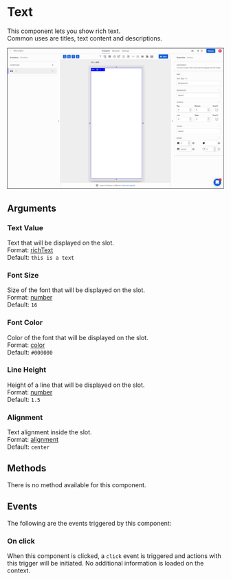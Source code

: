 # Text

This component lets you show rich text.  
Common uses are titles, text content and descriptions.

![](../../../.gitbook/assets/text.gif)

## Arguments

### Text Value

Text that will be displayed on the slot.  
Format: [richText](https://docs.abstra.app/docs/projects/front-end/arguments/argument-types#richtext)  
Default: `this is a text`

### Font Size

Size of the font that will be displayed on the slot.  
Format: [number](https://docs.abstra.app/docs/projects/front-end/arguments/argument-types#number)  
Default: `16`

### Font Color

Color of the font that will be displayed on the slot.  
Format: [color](https://docs.abstra.app/docs/projects/front-end/arguments/argument-types#color)  
Default: `#000000`

### Line Height

Height of a line that will be displayed on the slot.  
Format: [number](https://docs.abstra.app/docs/projects/front-end/arguments/argument-types#number)  
Default: `1.5`

### Alignment

Text alignment inside the slot.  
Format: [alignment](https://docs.abstra.app/docs/projects/front-end/arguments/argument-types#alignment)  
Default: `center`

## Methods

There is no method available for this component.

## Events

The following are the events triggered by this component:

### On click

When this component is clicked, a `click` event is triggered and actions with this trigger will be initiated. No additional information is loaded on the context.

